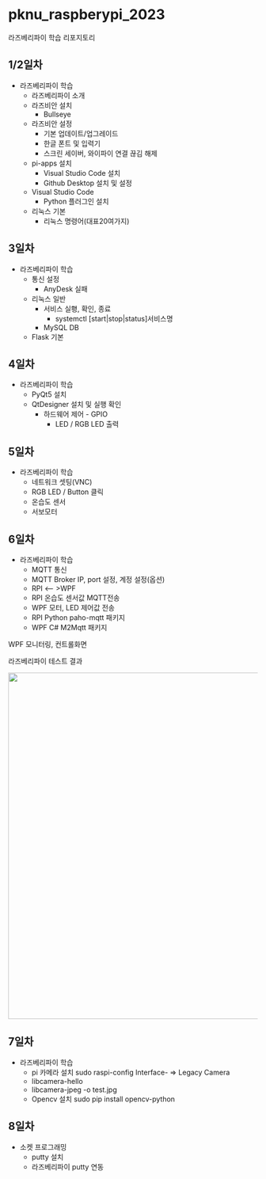 # pknu_raspberypi_2023
라즈베리파이 학습 리포지토리

## 1/2일차 
- 라즈베리파이 학습
	- 라즈베리파이 소개
	- 라즈비안 설치
        - Bullseye
    - 라즈비안 설정
        - 기본 업데이트/업그레이드
        - 한글 폰트 및 입력기
        - 스크린 세이버, 와이파이 연결 끊김 해제
    - pi-apps 설치
        - Visual Studio Code 설치
        - Github Desktop 설치 및 설정
    - Visual Studio Code
        - Python 플러그인 설치
    - 리눅스 기본 
        - 리눅스 명령어(대표20여가지)


## 3일차
- 라즈베리파이 학습
    -  통신 설정
        - AnyDesk 실패
    - 리눅스 일반
        - 서비스 실횅, 확인, 종료
            - systemctl [start|stop|status]서비스명
        - MySQL DB
    - Flask 기본


## 4일차 
- 라즈베리파이 학습
    -  PyQt5 설치
    - QtDesigner 설치 및 실행 확인
        -  하드웨어 제어 - GPIO
            - LED / RGB LED 출력


## 5일차
- 라즈베리파이 학습
    - 네트워크 셋팅(VNC)
    - RGB LED / Button 클릭
    -  온습도 센서
    -  서보모터


## 6일차
- 라즈베리파이 학습
    - MQTT 통신 
    - MQTT Broker IP, port 설정, 계정 설정(옵션)
    - RPI <-- >WPF
    - RPI 온습도 센서값 MQTT전송
    - WPF 모터, LED 제어값 전송
    - RPI Python paho-mqtt 패키지
    - WPF C# M2Mqtt 패키지

WPF 모니터링, 컨트롤화면

라즈베리파이 테스트 결과

<img src="https://raw.githubusercontent.com/yeseoz/pknu_raspberypi_2023/main/image/Mqtt_Monitoring.gif" width="700">


## 7일차
- 라즈베리파이 학습
    - pi 카메라 설치 sudo raspi-config Interface- => Legacy Camera
    - libcamera-hello
    - libcamera-jpeg -o test.jpg
    - Opencv 설치 sudo pip install opencv-python


## 8일차 
- 소켓 프로그래밍
     - putty 설치
     - 라즈베리파이 putty 연동

